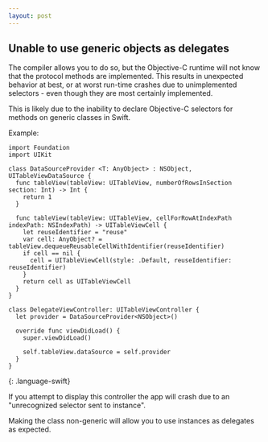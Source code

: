 ```yaml
---
layout: post
---
```


## Unable to use generic objects as delegates

The compiler allows you to do so, but the Objective-C runtime will not know that the protocol methods are implemented. This results in unexpected behavior at best, or at worst run-time crashes due to unimplemented selectors - even though they are most certainly implemented.

This is likely due to the inability to declare Objective-C selectors for methods on generic classes in Swift.

Example:

~~~
import Foundation
import UIKit

class DataSourceProvider <T: AnyObject> : NSObject, UITableViewDataSource {
  func tableView(tableView: UITableView, numberOfRowsInSection section: Int) -> Int {
    return 1
  }

  func tableView(tableView: UITableView, cellForRowAtIndexPath indexPath: NSIndexPath) -> UITableViewCell {
    let reuseIdentifier = "reuse"
    var cell: AnyObject? = tableView.dequeueReusableCellWithIdentifier(reuseIdentifier)
    if cell == nil {
      cell = UITableViewCell(style: .Default, reuseIdentifier: reuseIdentifier)
    }
    return cell as UITableViewCell
  }
}

class DelegateViewController: UITableViewController {
  let provider = DataSourceProvider<NSObject>()

  override func viewDidLoad() {
    super.viewDidLoad()

    self.tableView.dataSource = self.provider
  }
}
~~~
{: .language-swift}

If you attempt to display this controller the app will crash due to an "unrecognized selector sent to instance".

Making the class non-generic will allow you to use instances as delegates as expected.
